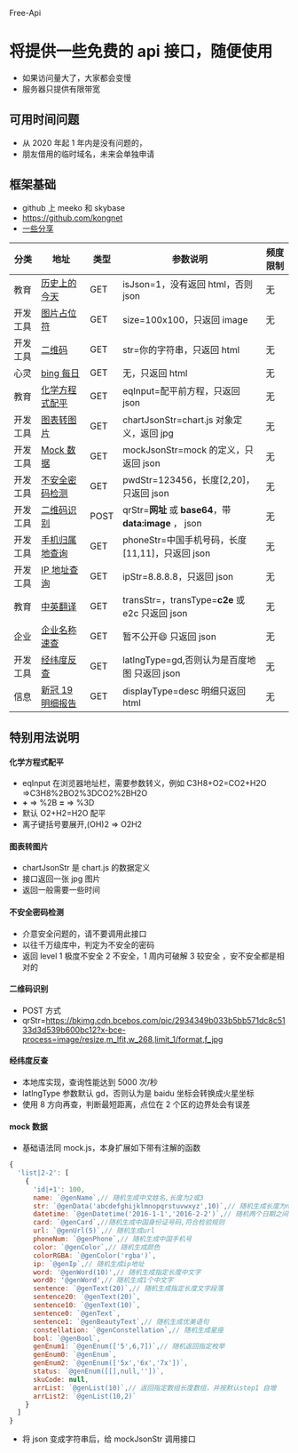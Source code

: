 Free-Api

# 将提供一些免费的 api 接口，随便使用

- 如果访问量大了，大家都会变慢
- 服务器只提供有限带宽

## 可用时间问题

- 从 2020 年起 1 年内是没有问题的，
- 朋友借用的临时域名，未来会单独申请

## 框架基础

- github 上 meeko 和 skybase
- https://github.com/kongnet
- [一些分享](https://free.xiaojia7879.com/doc)

| 分类     | 地址                                                                                                                                                                                                                                                                                                                                                                                                                                                                                                                                                                                                                                                                                                                                                                                                | 类型 | 参数说明                                                | 频度限制 |
| -------- | --------------------------------------------------------------------------------------------------------------------------------------------------------------------------------------------------------------------------------------------------------------------------------------------------------------------------------------------------------------------------------------------------------------------------------------------------------------------------------------------------------------------------------------------------------------------------------------------------------------------------------------------------------------------------------------------------------------------------------------------------------------------------------------------------- | ---- | ------------------------------------------------------- | -------- |
| 教育     | [历史上的今天](https://free.xiaojia7879.com/v1/today?isJson=1)                                                                                                                                                                                                                                                                                                                                                                                                                                                                                                                                                                                                                                                                                                                                      | GET  | isJson=1，没有返回 html，否则 json                      | 无       |
| 开发工具 | [图片占位符](https://free.xiaojia7879.com/v1/img?size=100x100)                                                                                                                                                                                                                                                                                                                                                                                                                                                                                                                                                                                                                                                                                                                                      | GET  | size=100x100，只返回 image                              | 无       |
| 开发工具 | [二维码](https://free.xiaojia7879.com/v1/qrcode)                                                                                                                                                                                                                                                                                                                                                                                                                                                                                                                                                                                                                                                                                                                                                    | GET  | str=你的字符串，只返回 html                             | 无       |
| 心灵     | [bing 每日](https://free.xiaojia7879.com/v1/getBing)                                                                                                                                                                                                                                                                                                                                                                                                                                                                                                                                                                                                                                                                                                                                                | GET  | 无，只返回 html                                         | 无       |
| 教育     | [化学方程式配平](https://free.xiaojia7879.com/v1/chem)                                                                                                                                                                                                                                                                                                                                                                                                                                                                                                                                                                                                                                                                                                                                              | GET  | eqInput=配平前方程，只返回 json                         | 无       |
| 开发工具 | [图表转图片](<https://free.xiaojia7879.com/v1/chartImg?chartJsonStr={%22type%22:%22bar%22,%22data%22:{%22labels%22:[%22Red%22,%22Blue%22,%22Yellow%22,%22Green%22,%22Purple%22,%22Orange%22],%22datasets%22:[{%22label%22:%22%E6%9D%A1%E7%8A%B6%E5%9B%BE%22,%22data%22:[29,19,3,5,2,13],%22backgroundColor%22:[%22rgba(255,%2099,%20132,%200.2)%22,%22rgba(54,%20162,%20235,%200.2)%22,%22rgba(255,%20206,%2086,%200.2)%22,%22rgba(75,%20192,%20192,%200.2)%22,%22rgba(153,%20102,%20255,%200.2)%22,%22rgba(255,%20159,%2064,%200.2)%22],%22borderColor%22:[%22rgba(255,%2099,%20132,%201)%22,%22rgba(54,%20162,%20235,%201)%22,%22rgba(255,%20206,%2086,%201)%22,%22rgba(75,%20192,%20192,%201)%22,%22rgba(153,%20102,%20255,%201)%22,%22rgba(255,%20159,%2064,%201)%22],%22borderWidth%22:1}]}}>) | GET  | chartJsonStr=chart.js 对象定义，返回 jpg                | 无       |
| 开发工具 | [Mock 数据](<https://free.xiaojia7879.com/v1/mock?mockJsonStr={"name":"@genName","str":"@genData('abcdefghijklmnopqrstuvwxyz',10)","datetime":"@genDatetime('2016-1-1','2016-2-2')","card":"@genCard","url":"@genUrl(5)","phoneNum":"@genPhone","color":"@genColor","colorRGBA":"@genColor('rgba')","ip":"@genIp","word":"@genWord(10)","word0":"@genWord","sentence":"@genText(20)","sentence20":"@genText(20)","sentence10":"@genText(10)","sentence0":"@genText","sentence1":"@genBeautyText","constellation":"@genConstellation"}>)                                                                                                                                                                                                                                                             | GET  | mockJsonStr=mock 的定义，只返回 json                    | 无       |
| 开发工具 | [不安全密码检测](https://free.xiaojia7879.com/v1/checkPwd?pwdStr=123456)                                                                                                                                                                                                                                                                                                                                                                                                                                                                                                                                                                                                                                                                                                                            | GET  | pwdStr=123456，长度[2,20]，只返回 json                  | 无       |
| 开发工具 | [二维码识别](https://free.xiaojia7879.com/v1/readQR)                                                                                                                                                                                                                                                                                                                                                                                                                                                                                                                                                                                                                                                                                                                                                | POST | qrStr=**网址** 或 **base64**，带 **data:image** ， json | 无       |
| 开发工具 | [手机归属地查询](https://free.xiaojia7879.com/v1/phone?phoneStr=13052000011)                                                                                                                                                                                                                                                                                                                                                                                                                                                                                                                                                                                                                                                                                                                        | GET  | phoneStr=中国手机号码，长度[11,11]，只返回 json         | 无       |
| 开发工具 | [IP 地址查询](https://free.xiaojia7879.com/v1/ip?ipStr=8.8.8.8)                                                                                                                                                                                                                                                                                                                                                                                                                                                                                                                                                                                                                                                                                                                                     | GET  | ipStr=8.8.8.8，只返回 json                              | 无       |
| 教育     | [中英翻译](https://free.xiaojia7879.com/v1/trans?transStr=你好世界)                                                                                                                                                                                                                                                                                                                                                                                                                                                                                                                                                                                                                                                                                                                                 | GET  | transStr=，transType=**c2e** 或 e2c 只返回 json         | 无       |
| 企业     | [企业名称速查]()                                                                                                                                                                                                                                                                                                                                                                                                                                                                                                                                                                                                                                                                                                                                                                                    | GET  | 暂不公开:smile: 只返回 json                             | 无       |
| 开发工具 | [经纬度反查](https://free.xiaojia7879.com/v1/latlng?lat=39.9151612600&lng=116.4039217800)                                                                                                                                                                                                                                                                                                                                                                                                                                                                                                                                                                                                                                                                                                           | GET  | latlngType=gd,否则认为是百度地图 只返回 json            | 无       |
| 信息     | [新冠 19 明细报告](https://free.xiaojia7879.com/v1/coviHtml)                                                                                                                                                                                                                                                                                                                                                                                                                                                                                                                                                                                                                                                                                                                                        | GET  | displayType=desc 明细只返回 html                        | 无       |

## 特别用法说明

#### 化学方程式配平

- eqInput 在浏览器地址栏，需要参数转义，例如 C3H8+O2=CO2+H2O =>C3H8%2BO2%3DCO2%2BH2O
- **+** => %2B **=** => %3D
- 默认 O2+H2=H2O 配平
- 离子键括号要展开,(OH)2 => O2H2

#### 图表转图片

- chartJsonStr 是 chart.js 的数据定义
- 接口返回一张 jpg 图片
- 返回一般需要一些时间

#### 不安全密码检测

- 介意安全问题的，请不要调用此接口
- 以往千万级库中，判定为不安全的密码
- 返回 level 1 极度不安全 2 不安全，1 周内可破解 3 较安全 ，安不安全都是相对的

#### 二维码识别

- POST 方式
- qrStr=https://bkimg.cdn.bcebos.com/pic/2934349b033b5bb571dc8c5133d3d539b600bc12?x-bce-process=image/resize,m_lfit,w_268,limit_1/format,f_jpg

#### 经纬度反查

- 本地库实现，查询性能达到 5000 次/秒
- latlngType 参数默认 gd，否则认为是 baidu 坐标会转换成火星坐标
- 使用 8 方向再查，判断最短距离，点位在 2 个区的边界处会有误差

#### mock 数据

- 基础语法同 mock.js，本身扩展如下带有注解的函数

```javascript
{
  'list|2-2': [
    {
      'id|+1': 100,
      name: `@genName`,// 随机生成中文姓名,长度为2或3
      str: `@genData('abcdefghijklmnopqrstuvwxyz',10)`,// 随机生成长度为n的指定枚举字符串
      datetime: `@genDatetime('2016-1-1','2016-2-2')`,// 随机两个日期之间的某个日期
      card: `@genCard`,//随机生成中国身份证号码,符合检验规则
      url: `@genUrl(5)`,// 随机生成url
      phoneNum: `@genPhone`,// 随机生成中国手机号
      color: `@genColor`,// 随机生成颜色
      colorRGBA: `@genColor('rgba')`,
      ip: `@genIp`,// 随机生成ip地址
      word: '@genWord(10)',// 随机生成指定长度中文字
      word0: '@genWord',// 随机生成1个中文字
      sentence: `@genText(20)`,// 随机生成指定长度文字段落
      sentence20: `@genText(20)`,
      sentence10: `@genText(10)`,
      sentence0: `@genText`,
      sentence1: `@genBeautyText`,// 随机生成优美语句
      constellation: `@genConstellation`,// 随机生成星座
      bool: `@genBool`,
      genEnum1: `@genEnum(['5',6,7])`,// 随机返回指定枚举
      genEnum0: `@genEnum`,
      genEnum2: `@genEnum(['5x','6x','7x'])`,
      status: `@genEnum([[],null,''])`,
      skuCode: null,
      arrList: `@genList(10)`,// 返回指定数组长度数组，并按默认step1 自增
      arrList2: `@genList(10,2)`
    }
  ]
}
```

- 将 json 变成字符串后，给 mockJsonStr 调用接口
